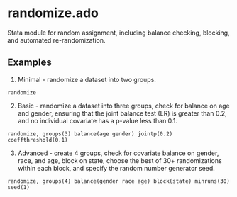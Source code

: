 randomize.ado
=============

Stata module for random assignment, including balance checking, blocking, and automated re-randomization.

Examples
--------

1. Minimal - randomize a dataset into two groups.

  ```
  randomize
  ```

2. Basic - randomize a dataset into three groups, check for balance on age and gender, ensuring that the joint balance test (LR) is greater than 0.2, and no individual covariate has a p-value less than 0.1.

  ```
  randomize, groups(3) balance(age gender) jointp(0.2) coeffthreshold(0.1)
  ```

3. Advanced - create 4 groups, check for covariate balance on gender, race, and age, block on state, choose the best of 30+ randomizations within each block, and specify the random number generator seed.

  ```
  randomize, groups(4) balance(gender race age) block(state) minruns(30) seed(1)
  ```
